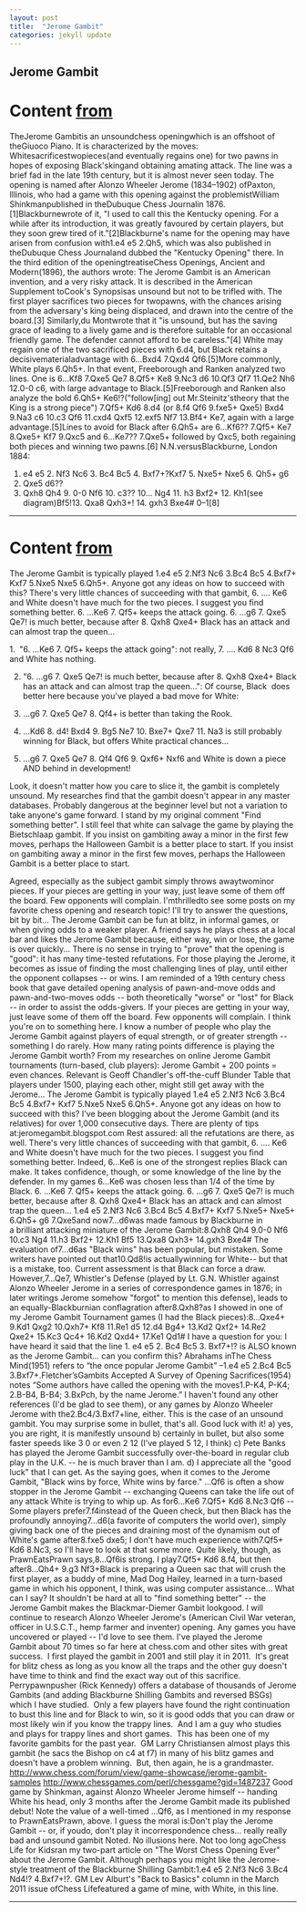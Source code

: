 ```yaml
---
layout: post
title:  "Jerome Gambit"
categories: jekyll update
---
```


## Jerome Gambit
# Content [from](https://en.wikipedia.org/wiki/Jerome_Gambit)
TheJerome Gambitis an unsoundchess openingwhich is an offshoot of theGiuoco Piano. It is characterized by the moves:
Whitesacrificestwopieces(and eventually regains one) for two pawns in hopes of exposing Black'skingand obtaining amating attack. The line was a brief fad in the late 19th century, but it is almost never seen today.
The opening is named after Alonzo Wheeler Jerome (1834–1902) ofPaxton, Illinois, who had a game with this opening against the problemistWilliam Shinkmanpublished in theDubuque Chess Journalin 1876.[1]Blackburnewrote of it, "I used to call this the Kentucky opening. For a while after its introduction, it was greatly favoured by certain players, but they soon grew tired of it."[2]Blackburne's name for the opening may have arisen from confusion with1.e4 e5 2.Qh5, which was also published in theDubuque Chess Journaland dubbed the "Kentucky Opening" there.
In the third edition of the openingtreatiseChess Openings, Ancient and Modern(1896), the authors wrote:
The Jerome Gambit is an American invention, and a very risky attack. It is described in the American Supplement toCook's Synopsisas unsound but not to be trifled with. The first player sacrifices two pieces for twopawns, with the chances arising from the adversary's king being displaced, and drawn into the centre of the board.[3]
Similarly,du Montwrote that it "is unsound, but has the saving grace of leading to a lively game and is therefore suitable for an occasional friendly game. The defender cannot afford to be careless."[4]
White may regain one of the two sacrificed pieces with 6.d4, but Black retains a decisivematerialadvantage with 6...Bxd4 7.Qxd4 Qf6.[5]More commonly, White plays 6.Qh5+. In that event, Freeborough and Ranken analyzed two lines. One is 6...Kf8 7.Qxe5 Qe7 8.Qf5+ Ke8 9.Nc3 d6 10.Qf3 Qf7 11.Qe2 Nh6 12.0-0 c6, with large advantage to Black.[5]Freeborough and Ranken also analyze the bold 6.Qh5+ Ke6!?("follow[ing] out Mr.Steinitz'stheory that the King is a strong piece") 7.Qf5+ Kd6 8.d4 (or 8.f4 Qf6 9.fxe5+ Qxe5) Bxd4 9.Na3 c6 10.c3 Qf6 11.cxd4 Qxf5 12.exf5 Nf7 13.Bf4+ Ke7, again with a large advantage.[5]Lines to avoid for Black after 6.Qh5+ are 6...Kf6?? 7.Qf5+ Ke7 8.Qxe5+ Kf7 9.Qxc5 and 6...Ke7?? 7.Qxe5+ followed by Qxc5, both regaining both pieces and winning two pawns.[6]
N.N.versusBlackburne, London 1884:
1. e4 e5 2. Nf3 Nc6 3. Bc4 Bc5 4. Bxf7+?Kxf7 5. Nxe5+ Nxe5 6. Qh5+ g6
7. Qxe5 d6??
8. Qxh8 Qh4 9. 0-0 Nf6 10. c3??
10... Ng4 11. h3 Bxf2+ 12. Kh1(see diagram)Bf5!13. Qxa8 Qxh3+! 14. gxh3 Bxe4# 0–1[8]

---

# Content [from](https://www.chess.com/forum/view/chess-openings/jerome-gambit)
The Jerome Gambit is typically played 1.e4 e5 2.Nf3 Nc6 3.Bc4 Bc5 4.Bxf7+ Kxf7 5.Nxe5 Nxe5 6.Qh5+.
Anyone got any ideas on how to succeed with this?
There's very little chances of succeeding with that gambit, 6. .... Ke6 and White doesn't have much for the two pieces. I suggest you find something better.
6. ...Ke6 7. Qf5+ keeps the attack going. 6. ...g6 7. Qxe5 Qe7! is much better, because after 8. Qxh8 Qxe4+ Black has an attack and can almost trap the queen...

1.  "6. ...Ke6 7. Qf5+ keeps the attack going": not really, 7. .... Kd6 8 Nc3 Qf6 and White has nothing.

2. "6. ...g6 7. Qxe5 Qe7! is much better, because after 8. Qxh8 Qxe4+ Black has an attack and can almost trap the queen...": Of course, Black  does better here because you've played a bad move for White:

6. ...g6 7. Qxe5 Qe7 8. Qf4+ is better than taking the Rook.
7. ...Kd6 8. d4! Bxd4 9. Bg5 Ne7 10. Bxe7+ Qxe7 11. Na3 is still probably winning for Black, but offers White practical chances...
6. ...g6 7. Qxe5 Qe7 8. Qf4 Qf6 9. Qxf6+ Nxf6 and White is down a piece AND behind in development!

Look, it doesn't matter how you care to slice it, the gambit is completely unsound. My researches find that the gambit doesn't appear in any master databases. Probably dangerous at the beginner level but not a variation to take anyone's game forward. I stand by my original comment "Find something better".
I still feel that white can salvage the game by playing the Bietschlaap gambit.
If you insist on gambiting away a minor in the first few moves, perhaps the Halloween Gambit is a better place to start.
If you insist on gambiting away a minor in the first few moves, perhaps the Halloween Gambit is a better place to start.

Agreed, especially as the subject gambit simply throws awaytwominor pieces.
If your pieces are getting in your way, just leave some of them off the board. Few opponents will complain.
I'mthrilledto see some posts on my favorite chess opening and research topic!
I'll try to answer the questions, bit by bit...
The Jerome Gambit can be fun at blitz, in informal games, or when giving odds to a weaker player.
A friend says he plays chess at a local bar and likes the Jerome Gambit because, either way, win or lose, the game is over quickly...
There is no sense in trying to "prove" that the opening is "good": it has many time-tested refutations.
For those playing the Jerome, it becomes as issue of finding the most challenging lines of play, until either the opponent collapses -- or wins.
I am reminded of a 19th century chess book that gave detailed opening analysis of pawn-and-move odds and pawn-and-two-moves odds -- both theoretically "worse" or "lost" for Black -- in order to assist the odds-givers.
If your pieces are getting in your way, just leave some of them off the board. Few opponents will complain.
I think you're on to something here.
I know a number of people who play the Jerome Gambit against players of equal strength, or of greater strength -- something I do rarely.
How many rating points difference is playing the Jerome Gambit worth? From my researches on online Jerome Gambit tournaments (turn-based, club players): Jerome Gambit + 200 points = even chances.
Relevant is Geoff Chandler's off-the-cuff Blunder Table that players under 1500, playing each other, might still get away with the Jerome...
The Jerome Gambit is typically played 1.e4 e5 2.Nf3 Nc6 3.Bc4 Bc5 4.Bxf7+ Kxf7 5.Nxe5 Nxe5 6.Qh5+.
Anyone got any ideas on how to succeed with this?
I've been blogging about the Jerome Gambit (and its relatives) for over 1,000 consecutive days. There are plenty of tips at:jeromegambit.blogspot.com
Rest assured: all the refutations are there, as well.
There's very little chances of succeeding with that gambit, 6. .... Ke6 and White doesn't have much for the two pieces. I suggest you find something better.
Indeed, 6...Ke6 is one of the strongest replies Black can make.
It takes confidence, though, or some knowledge of the line by the defender. In my games 6...Ke6 was chosen less than 1/4 of the time by Black.
6. ...Ke6 7. Qf5+ keeps the attack going. 6. ...g6 7. Qxe5 Qe7! is much better, because after 8. Qxh8 Qxe4+ Black has an attack and can almost trap the queen...
1.e4 e5 2.Nf3 Nc6 3.Bc4 Bc5 4.Bxf7+ Kxf7 5.Nxe5+ Nxe5+ 6.Qh5+ g6 7.Qxe5and now7...d6was made famous by Blackburne in a brilliant attacking miniature of the Jerome Gambit:8.Qxh8 Qh4 9.0-0 Nf6 10.c3 Ng4 11.h3 Bxf2+ 12.Kh1 Bf5 13.Qxa8 Qxh3+ 14.gxh3 Bxe4#
The evaluation of7...d6as "Black wins" has been popular, but mistaken. Some writers have pointed out that10.Qd8!is actuallywinning for White-- but that is a mistake, too. Current assessment is that Black can force a draw.
However,7...Qe7, Whistler's Defense (played by Lt. G.N. Whistler against Alonzo Wheeler Jerome in a series of correspondence games in 1876; in later writings Jerome somehow "forgot" to mention this defense), leads to an equally-Blackburnian conflagration after8.Qxh8?as I showed in one of my Jerome Gambit Tournament games (I had the Black pieces):8...Qxe4+ 9.Kd1 Qxg2 10.Qxh7+ Kf8 11.Re1 d5 12.d4 Bg4+ 13.Kd2 Qxf2+ 14.Re2 Qxe2+ 15.Kc3 Qc4+ 16.Kd2 Qxd4+ 17.Ke1 Qd1#
I have a question for you: I have heard it said that the line 1. e4 e5 2. Bc4 Bc5 3. Bxf7+!? is ALSO known as the Jerome Gambit... can you confirm this?
Abrahams inThe Chess Mind(1951) refers to “the once popular Jerome Gambit” –1.e4 e5 2.Bc4 Bc5 3.Bxf7+.Fletcher’sGambits Accepted A Survey of Opening Sacrifices(1954) notes “Some authors have called the opening with the moves1.P-K4, P-K4; 2.B-B4, B-B4; 3.BxPch, by the name Jerome.”
I haven't found any other references (I'd be glad to see them), or any games by Alonzo Wheeler Jerome with the2.Bc4/3.Bxf7+line, either.
This is the case of an unsound gambit. You may surprise some in bullet, that's all. Good luck with it!
a) yes, you are right, it is manifestly unsound
b) certainly in bullet, but also some faster speeds like 3 0 or even 2 12 (I've played 5 12, I think)
c) Pete Banks has played the Jerome Gambit successfully over-the-board in regular club play in the U.K. -- he is much braver than I am.
d) I appreciate all the "good luck" that I can get. As the saying goes, when it comes to the Jerome Gambit, "Black wins by force, White wins by farce."
...Qf6 is often a show stopper in the Jerome Gambit -- exchanging Queens can take the life out of any attack White is trying to whip up.
As for6...Ke6 7.Qf5+ Kd6 8.Nc3 Qf6 --
Some players prefer7.f4instead of the Queen check, but then Black has the profoundly annoying7...d6(a favorite of computers the world over), simply giving back one of the pieces and draining most of the dynamism out of White's game after8.fxe5 dxe5;
I don't have much experience with7.Qf5+ Kd6 8.Nc3, so I'll have to look at that some more. Quite likely, though, as PrawnEatsPrawn says,8...Qf6is strong.
I play7.Qf5+ Kd6 8.f4, but then after8...Qh4+ 9.g3 Nf3+Black is preparing a Queen sac that will crush the first player, as a buddy of mine, Mad Dog Hailey, learned in a turn-based game in which his opponent, I think, was using computer assistance...
What can I say? It shouldn't be hard at all to "find something better" -- the Jerome Gambit makes the Blackmar-Diemer Gambit lookgood.
I will continue to research Alonzo Wheeler Jerome's (American Civil War veteran, officer in U.S.C.T., hemp farmer and inventer) opening. Any games you have uncovered or played -- I'd love to see them.
I've played the Jerome Gambit about 70 times so far here at chess.com and other sites with great success.  I first played the gambit in 2001 and still play it in 2011.  It's great for blitz chess as long as you know all the traps and the other guy doesn't have time to think and find the exact way out of this sacrifice.  Perrypawnpusher (Rick Kennedy) offers a database of thousands of Jerome Gambits (and adding Blackburne Shilling Gambits and reversed BSGs) which I have studied.  Only a few players have found the right continuation to bust this line and for Black to win, so it is good odds that you can draw or most likely win if you know the trappy lines.  And I am a guy who studies and plays for trappy lines and short games.  This has been one of my favorite gambits for the past year.  GM Larry Christiansen almost plays this gambit (he sacs the Bishop on c4 at f7) in many of his blitz games and doesn't have a problem winning.  But, then again, he is a grandmaster.
http://www.chess.com/forum/view/game-showcase/jerome-gambit-samples
http://www.chessgames.com/perl/chessgame?gid=1487237
Good game by Shinkman, against Alonzo Wheeler Jerome himself -- handing White his head, only 3 months after the Jerome Gambit made its published debut! Note the value of a well-timed ...Qf6, as I mentioned in my response to PrawnEatsPrawn, above.
I guess the moral is:Don't play the Jerome Gambit -- or, if youdo, don't play it incorrespondence chess...
really really bad and unsound gambit
Noted.
No illusions here. Not too long agoChess Life for Kidsran my two-part article on "The Worst Chess Opening Ever" about the Jerome Gambit.
Although perhaps you might like the Jerome-style treatment of the Blackburne Shilling Gambit:1.e4 e5 2.Nf3 Nc6 3.Bc4 Nd4!? 4.Bxf7+!?. GM Lev Alburt's "Back to Basics" column in the March 2011 issue ofChess Lifefeatured a game of mine, with White, in this line.

---

